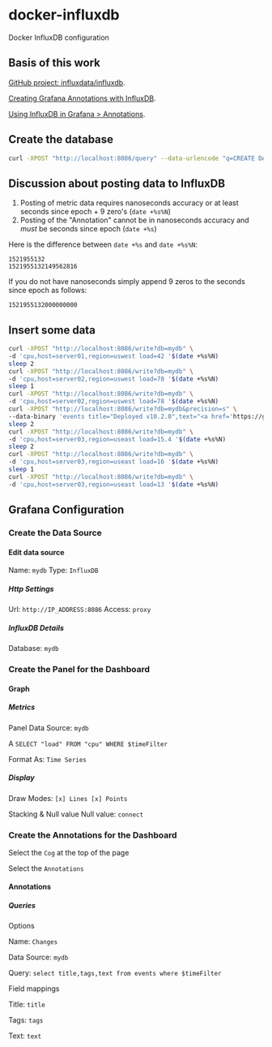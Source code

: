# docker-influxdb
Docker InfluxDB configuration

## Basis of this work
[GitHub project: influxdata/influxdb](https://github.com/influxdata/influxdb).

[Creating Grafana Annotations with InfluxDB](https://maxchadwick.xyz/blog/grafana-influxdb-annotations).

[Using InfluxDB in Grafana > Annotations](http://docs.grafana.org/features/datasources/influxdb/#annotations).

## Create the database
```bash
curl -XPOST "http://localhost:8086/query" --data-urlencode "q=CREATE DATABASE mydb"
```

## Discussion about posting data to InfluxDB
1. Posting of metric data requires nanoseconds accuracy or at least seconds since epoch + 9 zero's (`date +%s%N`)
2. Posting of the "Annotation" cannot be in nanoseconds accuracy and *must* be seconds since epoch (`date +%s`)

Here is the difference between `date +%s` and `date +%s%N`:
```
1521955132
1521955132149562816
```
If you do not have nanoseconds simply append 9 zeros to the seconds since epoch as follows:
```
1521955132000000000
```

## Insert some data
```bash
curl -XPOST "http://localhost:8086/write?db=mydb" \
-d 'cpu,host=server01,region=uswest load=42 '$(date +%s%N)
sleep 2
curl -XPOST "http://localhost:8086/write?db=mydb" \
-d 'cpu,host=server02,region=uswest load=78 '$(date +%s%N)
sleep 1
curl -XPOST "http://localhost:8086/write?db=mydb" \
-d 'cpu,host=server02,region=uswest load=78 '$(date +%s%N)
curl -XPOST "http://localhost:8086/write?db=mydb&precision=s" \
--data-binary 'events title="Deployed v10.2.0",text="<a href='https://github.com'>Release notes</a>",tags="these,are,the,tags" '$(date +%s)
sleep 2
curl -XPOST "http://localhost:8086/write?db=mydb" \
-d 'cpu,host=server03,region=useast load=15.4 '$(date +%s%N)
sleep 2
curl -XPOST "http://localhost:8086/write?db=mydb" \
-d 'cpu,host=server03,region=useast load=16 '$(date +%s%N)
sleep 1
curl -XPOST "http://localhost:8086/write?db=mydb" \
-d 'cpu,host=server03,region=useast load=13 '$(date +%s%N)
```

## Grafana Configuration
### Create the Data Source
#### Edit data source
Name: `mydb`
Type: `InfluxDB`

##### Http Settings
Url: `http://IP_ADDRESS:8086`
Access: `proxy`

##### InfluxDB Details
Database: `mydb`

### Create the Panel for the Dashboard
#### Graph
##### Metrics
Panel Data Source: `mydb`

A `SELECT "load" FROM "cpu" WHERE $timeFilter`  

Format As: `Time Series`
##### Display
Draw Modes: `[x] Lines [x] Points`

Stacking & Null value Null value: `connect`

### Create the Annotations for the Dashboard
Select the `Cog` at the top of the page

Select the `Annotations`
#### Annotations
##### Queries
Options

Name: `Changes`

Data Source: `mydb`

Query: `select title,tags,text from events where $timeFilter`

Field mappings

Title: `title`

Tags: `tags`

Text: `text`


